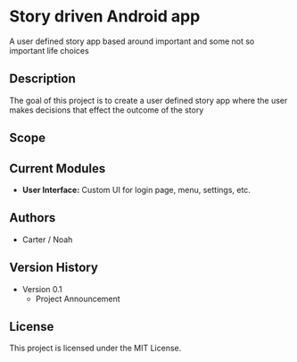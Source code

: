 # Story driven Android app
A user defined story app based around important and some not so important life choices

## Description
The goal of this project is to create a user defined story app where the user makes decisions that effect the outcome of the story

## Scope

## Current Modules
* **User Interface:** Custom UI for login page, menu, settings, etc. 

## Authors
* Carter / Noah 

## Version History
* Version 0.1
  * Project Announcement

## License
This project is licensed under the MIT License.
